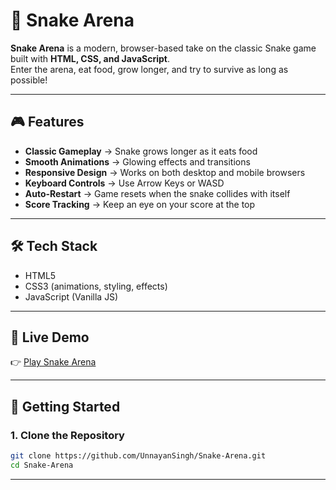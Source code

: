 # 🐍 Snake Arena

**Snake Arena** is a modern, browser-based take on the classic Snake game built with **HTML, CSS, and JavaScript**.  
Enter the arena, eat food, grow longer, and try to survive as long as possible!

---

## 🎮 Features
- **Classic Gameplay** → Snake grows longer as it eats food
- **Smooth Animations** → Glowing effects and transitions
- **Responsive Design** → Works on both desktop and mobile browsers
- **Keyboard Controls** → Use Arrow Keys or WASD
- **Auto-Restart** → Game resets when the snake collides with itself
- **Score Tracking** → Keep an eye on your score at the top

---

## 🛠️ Tech Stack
- HTML5
- CSS3 (animations, styling, effects)
- JavaScript (Vanilla JS)

---

## 🔗 Live Demo  
👉 [Play Snake Arena](https://unnayansingh.github.io/Snake-Arena)

---

## 🚀 Getting Started

### 1. Clone the Repository
```bash
git clone https://github.com/UnnayanSingh/Snake-Arena.git
cd Snake-Arena
```
---
